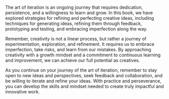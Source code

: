 
The art of iteration is an ongoing journey that requires dedication, persistence, and a willingness to learn and grow. In this book, we have explored strategies for refining and perfecting creative ideas, including techniques for generating ideas, refining them through feedback, prototyping and testing, and embracing imperfection along the way.

Remember, creativity is not a linear process, but rather a journey of experimentation, exploration, and refinement. It requires us to embrace imperfection, take risks, and learn from our mistakes. By approaching creativity with a growth mindset and a commitment to continuous learning and improvement, we can achieve our full potential as creatives.

As you continue on your journey of the art of iteration, remember to stay open to new ideas and perspectives, seek feedback and collaboration, and be willing to iterate and refine your ideas. With practice and perseverance, you can develop the skills and mindset needed to create truly impactful and innovative work.
